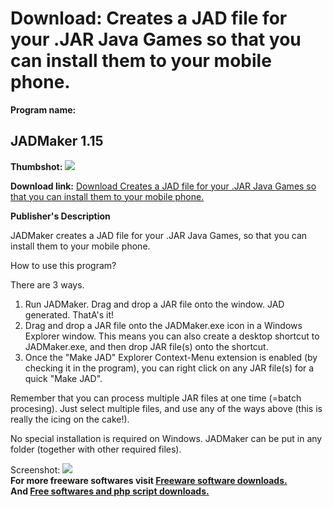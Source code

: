 # Download: Creates a JAD file for your .JAR Java Games so that you can install them to your mobile phone.

**Program name:**

## JADMaker 1.15

  
**Thumbshot:** ![](http://www.freewarefiles.com/screenshot/jadmaker_md.gif)   
  
**Download link:** [Download Creates a JAD file for your .JAR Java Games so that you can install them to your mobile phone.](http://freesoftwares.boysofts.com/JADMaker_program_18866.html)  
  


**Publisher's Description**  
  


JADMaker creates a JAD file for your .JAR Java Games, so that you can install them to your mobile phone. 

How to use this program?

There are 3 ways.

  1. Run JADMaker. Drag and drop a JAR file onto the window. JAD generated. ThatA's it! 
  2. Drag and drop a JAR file onto the JADMaker.exe icon in a Windows Explorer window. This means you can also create a desktop shortcut to JADMaker.exe, and then drop JAR file(s) onto the shortcut. 
  3. Once the "Make JAD" Explorer Context-Menu extension is enabled (by checking it in the program), you can right click on any JAR file(s) for a quick "Make JAD". 

Remember that you can process multiple JAR files at one time (=batch procesing). Just select multiple files, and use any of the ways above (this is really the icing on the cake!).

No special installation is required on Windows. JADMaker can be put in any folder (together with other required files). 

  
  
Screenshot: ![](http://www.freewarefiles.com/screenshot/jadmaker.gif)   
**For more freeware softwares visit [Freeware software downloads.](http://freesoftwares.boysofts.com/)**   
**And [Free softwares and php script downloads.](http://www.boysofts.com/)**
